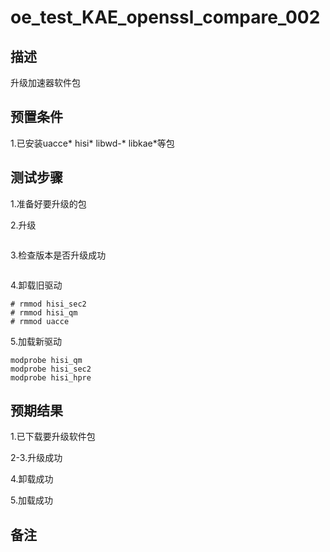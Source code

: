 # oe_test_KAE_openssl_compare_002

## 描述

升级加速器软件包

## 预置条件

1.已安装uacce* hisi* libwd-* libkae*等包

## 测试步骤

1.准备好要升级的包

2.升级

```rpm -Uvh uacce* hisi* libwd-* libkae*
```

3.检查版本是否升级成功

```rpm -qa | grep -iE "uacce|hisi | libwd | libkae "
```

4.卸载旧驱动

```# rmmod hisi_hpre
# rmmod hisi_sec2
# rmmod hisi_qm
# rmmod uacce
```

5.加载新驱动

```modprobe uacce
modprobe hisi_qm
modprobe hisi_sec2
modprobe hisi_hpre
```

## 预期结果

1.已下载要升级软件包

2-3.升级成功

4.卸载成功

5.加载成功

## 备注